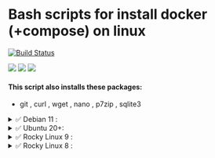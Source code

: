 # Bash scripts for install docker (+compose) on linux
[![Build Status](https://files.ariadata.co/file/ariadata_logo.png)](https://ariadata.co)

![](https://img.shields.io/github/stars/ariadata/dockerhost-sh.svg)
![](https://img.shields.io/github/watchers/ariadata/dockerhost-sh.svg)
![](https://img.shields.io/github/forks/ariadata/dockerhost-sh.svg)

#### This script also installs these packages:
* git , curl , wget , nano , p7zip , sqlite3

<details>
  <summary>✅ Debian 11 :</summary>

Run these commands for upgrade problem as `root` :
```sh
hwclock --hctosys
apt --yes install ntp
systemctl enable --now ntp
systemctl restart ntp
dpkg-reconfigure tzdata
```
#### 🔷`non-root` recommended :
 > ##### 1️⃣ Create `non-root` sudo-enabled user via `root` first. (if there is no non-root user) :
```sh
# run these commands as root user :
# make sure sudo is installed
apt --yes install sudo

adduser production
usermod -aG sudo production
```
 > ##### 2️⃣ Install dockerhost via 'non-root' user :
```sh
sudo apt --yes install curl
bash <(curl -sSL https://github.com/ariadata/dockerhost-sh/raw/main/dockerhost-basic-debian-11-non-root.sh)
```
#### 🔷`root` :
```sh
apt --yes install curl
bash <(curl -sSL https://github.com/ariadata/dockerhost-sh/raw/main/dockerhost-basic-debian-11-root.sh)
```
</details>

<details>
  <summary>✅ Ubuntu 20+:</summary>

#### 🔷`non-root` recommended :
 > ##### 1️⃣ Create `non-root` sudo-enabled user via `root` first. (if there is no non-root user) :
```sh
# run these commands as root user :
# make sure sudo is installed
apt --yes install sudo

adduser production
usermod -aG sudo production
```
 > ##### 2️⃣ Install dockerhost via 'non-root' user :
```sh
sudo apt --yes install curl
bash <(curl -sSL https://github.com/ariadata/dockerhost-sh/raw/main/dockerhost-basic-ubuntu-non-root.sh)
```
#### 🔷`root` :
```sh
apt --yes install curl
bash <(curl -sSL https://github.com/ariadata/dockerhost-sh/raw/main/dockerhost-basic-ubuntu-root.sh)
```
</details>

<details>
  <summary>✅ Rocky Linux 9 :</summary>

#### 🔷`non-root` recommended :
 > ##### 1️⃣ Create `non-root` sudo-enabled user via `root` first. (if there is no non-root user) :
```sh
# run these commands as root user :
# make sure sudo is installed
yum install -y sudo

adduser production
passwd production
usermod -aG wheel production
```
 > ##### 2️⃣ Install dockerhost via 'non-root' user :
```sh
sudo yum install -y curl
bash <(curl -sSL https://github.com/ariadata/dockerhost-sh/raw/main/dockerhost-basic-rocky-9-non-root.sh)
```
#### 🔷`root` :
```sh
yum install -y curl
bash <(curl -sSL https://github.com/ariadata/dockerhost-sh/raw/main/dockerhost-basic-rocky-9-root.sh)
```
</details>

<details>
  <summary>✅ Rocky Linux 8 :</summary>

#### 🔷`non-root` recommended :
 > ##### 1️⃣ Create `non-root` sudo-enabled user via `root` first. (if there is no non-root user) :
```sh
# run these commands as root user :
# make sure sudo is installed
yum install -y sudo

adduser production
passwd production
usermod -aG wheel production
```
 > ##### 2️⃣ Install dockerhost via 'non-root' user :
```sh
sudo yum install -y curl
bash <(curl -sSL https://github.com/ariadata/dockerhost-sh/raw/main/dockerhost-basic-rocky-8-non-root.sh)
```
#### 🔷`root` :
```sh
yum install -y curl
bash <(curl -sSL https://github.com/ariadata/dockerhost-sh/raw/main/dockerhost-basic-rocky-8-root.sh)
```
</details>
